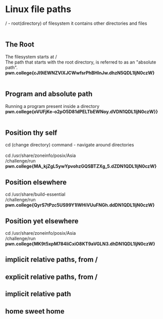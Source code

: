 # Linux file paths
/ - root(directory) of filesystem
it contains other directories and files <br>
<br>
## The Root
The filesystem starts at /
<br>
The path that starts with the root directory, is referred to as an "absolute path".<br>
**pwn.college{cJI9iEWNZVlXJCWwfsrPhBHInJw.dhzN5QDL1IjN0czW}<br>**
<br>
## Program and absolute path
Running a program present inside a directory<br>
**pwn.college{oVUFjKe-o2pO5D81dPELTbEWNoy.dVDN1QDL1IjN0czW}}<br>**
<br>
## Position thy self
cd (change directory) command - navigate around directories<br>
<br>
cd /usr/share/zoneinfo/posix/Asia<br>
/challenge/run<br>
**pwn.college{MA_kjZgL5ywYpvohzGQSBTZXg_5.dZDN1QDL1IjN0czW}**
## Position elsewhere
cd /usr/share/build-essential<br>
/challenge/run<br>
**pwn.college{QyrS7tPzc5US99Y1IWHiVUuFNGh.ddDN1QDL1IjN0czW}**
## Position yet elsewhere
cd /usr/share/zoneinfo/posix/Asia<br>
/challenge/run<br>
**pwn.college{MK9t5xpM784liCxiO8KT9aVGLN3.dhDN1QDL1IjN0czW}**
## implicit relative paths, from /
## explicit relative paths, from /
## implicit relative path
## home sweet home

